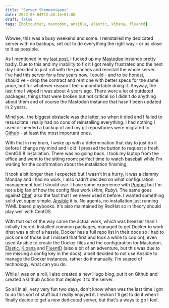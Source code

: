 ```yaml
---
title: "Server Shennanigans"
date: 2022-05-04T12:48:14+01:00
draft: false
tags: [boltcutter, mastodon, ansible, elastic, kibana, fluentd]
---
```


Wowee, this was a busy weekend and some. I reinstalled my dedicated server with no backups, set out to do everything the right way - or as close to it as possible.

As I mentioned in my [last post](https://brvy.space/posts/20220502-boltcutter_network), I fucked up my [Mastodon](https://joinmastodon.org) instance pretty badly. Due to this and my inability to fix it I got really frustrated and the next day I decided to just roll with the punches and reinstall the whole server. I've had this server for a few years now. I could - and to be honest, should've - drop the contract and rent one with better specs for the same price, but for whatever reason I feel uncomfortable doing it. Anyway, the last time I wiped it was about 4 years ago. There were a lot of outdated packages, things that were broken but not critical so I didn't do anything about them and of course the Mastodon instance that hasn't been updated in 2 years.

Mind you, the biggest obstacle was the latter, so when it died and I failed to resuscitate I really had no cons of reinstalling everything. I had nothing I used or needed a backup of and my git repositories were migrated to [Github](https://github.com/alfreddobradi) - at least the most important ones.

With that in my brain, I woke up with a determination that day to just do it before I change my mind and I did. I pressed the button to request a fresh CentOS 8 installation. There was no going back. I took my laptop from the office and went to the sitting room: perfect time to watch baseball while I'm waiting for the confirmation about the installation finishing.

It took a bit longer than I expected but I wasn't in a hurry, it was a clammy Monday and I had no work, I also hadn't decided on what configuration management tool I should use. I have some experience with [Puppet](https://puppet.com) but I'm not a big fan of how the config files work (*khm, Ruby*). The same goes against [Chef](https://chef.io), also the fact that I've never used it before. I wanted something solid yet super simple. [Ansible](https://ansible.com) it is. No agents, no installation just running YAML based playbooks. It's also maintained by RedHat so in theory should play well with CentOS.

With that out of the way came the actual work, which was breezier than I initially feared: Installed common packages, managed to get Docker to work (that was a bit of a hassle, Docker has a full repo list in their docs so I had to pick one of those but I missed that first and took a while to cop on), even used Ansible to create the Docker files and the configuration for Mastodon, [Elastic](https://www.elastic.co/elasticsearch/), [Kibana](https://www.elastic.co/kibana/) and [FluentD](https://www.fluentd.org/) (also a bit of an adventure, but this was due to me missing a config key in the docs), albeit decided to not use Ansible to manage the Docker instances, rather do it manually. I'm scared of technology, what can you do.

While I was on a roll, I also created a new Hugo blog, put it on Github and created a Github Action that deploys it to the server.

So all in all, very very fun two days, don't know when was the last time I got to do this sort of stuff but I really enjoyed it. I reckon I'll get to do it when I finally decide to get a new dedicated server, but that's a ways to go I feel.